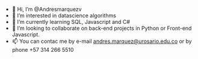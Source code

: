 - 👋 Hi, I’m @Andresmarquezv
- 👀 I’m interested in datascience algorithms
- 🌱 I’m currently learning SQL, Javascript and C#
- 💞️ I’m looking to collaborate on back-end projects in Python or Front-end Javascript.
- 📫 You can contac me by e-mail andres.marquez@urosario.edu.co or by phone +57 314 266 5510

<!---
Andresmarquezv/Andresmarquezv is a ✨ special ✨ repository because its `README.md` (this file) appears on your GitHub profile.
You can click the Preview link to take a look at your changes.
--->
